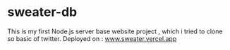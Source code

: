 # sweater-db
This is my first Node.js server base website project , which i tried to clone so basic of twitter.
Deployed on : www.sweater.vercel.app
